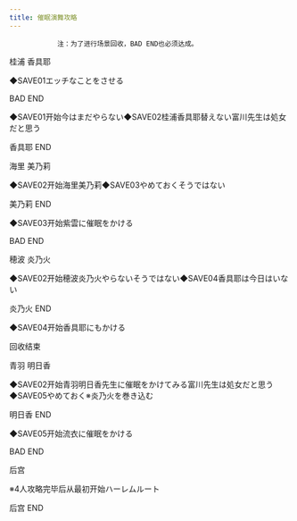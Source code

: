 ```yaml
---
title: 催眠演舞攻略
---
```


                注：为了进行场景回收，BAD END也必须达成。

桂浦 香具耶

◆SAVE01エッチなことをさせる

BAD END

◆SAVE01开始今はまだやらない◆SAVE02桂浦香具耶替えない富川先生は処女だと思う

香具耶 END

海里 美乃莉

◆SAVE02开始海里美乃莉◆SAVE03やめておくそうではない

美乃莉 END

◆SAVE03开始紫雲に催眠をかける

BAD END

穂波 炎乃火

◆SAVE02开始穂波炎乃火やらないそうではない◆SAVE04香具耶は今日はいない

炎乃火 END

◆SAVE04开始香具耶にもかける

回收结束

青羽 明日香

◆SAVE02开始青羽明日香先生に催眠をかけてみる富川先生は処女だと思う◆SAVE05やめておく※炎乃火を巻き込む

明日香 END

◆SAVE05开始流衣に催眠をかける

BAD END

后宫

※4人攻略完毕后从最初开始ハーレムルート

后宫 END
              
